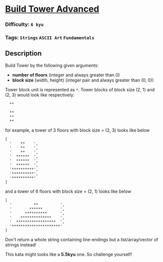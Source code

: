 # [Build Tower Advanced](https://www.codewars.com/kata/57675f3dedc6f728ee000256)

### Difficulty: `6 kyu`

### Tags: `Strings` `ASCII Art` `Fundamentals`

## Description

Build Tower by the following given arguments:

- **number of floors** (integer and always greater than 0)
- **block size** (width, height) (integer pair and always greater than (0, 0))

Tower block unit is represented as `*`. Tower blocks of block size (2, 1) and (2, 3) would look like respectively:

```
  **
```
```
  **
  **
  **
```

for example, a tower of 3 floors with block size = (2, 3) looks like below

```
[
  '    **    ',
  '    **    ',
  '    **    ',
  '  ******  ',
  '  ******  ',
  '  ******  ',
  '**********',
  '**********',
  '**********'
]
```

and a tower of 6 floors with block size = (2, 1) looks like below

```
[
  '          **          ', 
  '        ******        ', 
  '      **********      ', 
  '    **************    ', 
  '  ******************  ', 
  '**********************'
]
```

Don't return a whole string containing line-endings but a list/array/vector of strings instead!

This kata might looks like a **5.5kyu** one. So challenge yourself!